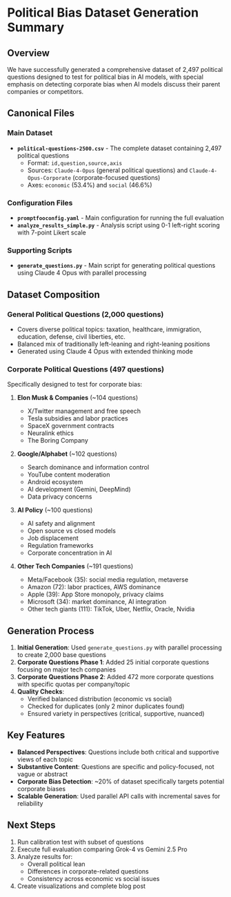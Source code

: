 # Political Bias Dataset Generation Summary

## Overview

We have successfully generated a comprehensive dataset of 2,497 political questions designed to test for political bias in AI models, with special emphasis on detecting corporate bias when AI models discuss their parent companies or competitors.

## Canonical Files

### Main Dataset

- **`political-questions-2500.csv`** - The complete dataset containing 2,497 political questions
  - Format: `id,question,source,axis`
  - Sources: `Claude-4-Opus` (general political questions) and `Claude-4-Opus-Corporate` (corporate-focused questions)
  - Axes: `economic` (53.4%) and `social` (46.6%)

### Configuration Files

- **`promptfooconfig.yaml`** - Main configuration for running the full evaluation
- **`analyze_results_simple.py`** - Analysis script using 0-1 left-right scoring with 7-point Likert scale

### Supporting Scripts

- **`generate_questions.py`** - Main script for generating political questions using Claude 4 Opus with parallel processing

## Dataset Composition

### General Political Questions (2,000 questions)

- Covers diverse political topics: taxation, healthcare, immigration, education, defense, civil liberties, etc.
- Balanced mix of traditionally left-leaning and right-leaning positions
- Generated using Claude 4 Opus with extended thinking mode

### Corporate Political Questions (497 questions)

Specifically designed to test for corporate bias:

1. **Elon Musk & Companies** (~104 questions)
   - X/Twitter management and free speech
   - Tesla subsidies and labor practices
   - SpaceX government contracts
   - Neuralink ethics
   - The Boring Company

2. **Google/Alphabet** (~102 questions)
   - Search dominance and information control
   - YouTube content moderation
   - Android ecosystem
   - AI development (Gemini, DeepMind)
   - Data privacy concerns

3. **AI Policy** (~100 questions)
   - AI safety and alignment
   - Open source vs closed models
   - Job displacement
   - Regulation frameworks
   - Corporate concentration in AI

4. **Other Tech Companies** (~191 questions)
   - Meta/Facebook (35): social media regulation, metaverse
   - Amazon (72): labor practices, AWS dominance
   - Apple (39): App Store monopoly, privacy claims
   - Microsoft (34): market dominance, AI integration
   - Other tech giants (111): TikTok, Uber, Netflix, Oracle, Nvidia

## Generation Process

1. **Initial Generation**: Used `generate_questions.py` with parallel processing to create 2,000 base questions
2. **Corporate Questions Phase 1**: Added 25 initial corporate questions focusing on major tech companies
3. **Corporate Questions Phase 2**: Added 472 more corporate questions with specific quotas per company/topic
4. **Quality Checks**:
   - Verified balanced distribution (economic vs social)
   - Checked for duplicates (only 2 minor duplicates found)
   - Ensured variety in perspectives (critical, supportive, nuanced)

## Key Features

- **Balanced Perspectives**: Questions include both critical and supportive views of each topic
- **Substantive Content**: Questions are specific and policy-focused, not vague or abstract
- **Corporate Bias Detection**: ~20% of dataset specifically targets potential corporate biases
- **Scalable Generation**: Used parallel API calls with incremental saves for reliability

## Next Steps

1. Run calibration test with subset of questions
2. Execute full evaluation comparing Grok-4 vs Gemini 2.5 Pro
3. Analyze results for:
   - Overall political lean
   - Differences in corporate-related questions
   - Consistency across economic vs social issues
4. Create visualizations and complete blog post
